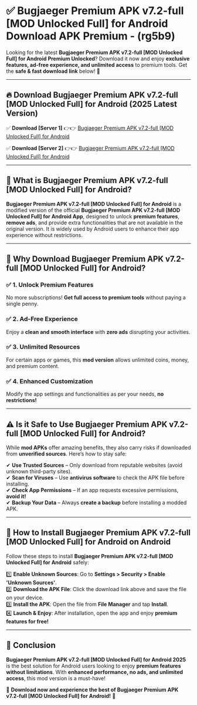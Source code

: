 
# ✅ Bugjaeger Premium APK v7.2-full [MOD Unlocked Full] for Android Download APK Premium -  (rg5b9) 

Looking for the latest **Bugjaeger Premium APK v7.2-full [MOD Unlocked Full] for Android Premium Unlocked**? Download it now and enjoy **exclusive features, ad-free experience, and unlimited access** to premium tools. Get the **safe & fast download link** below! 🚀

---

## 🔥 Download Bugjaeger Premium APK v7.2-full [MOD Unlocked Full] for Android (2025 Latest Version)

✅ **Download [Server 1]** 👉👉 [Bugjaeger Premium APK v7.2-full [MOD Unlocked Full] for Android ](https://apkcomod.com?title=Bugjaeger_Premium_APK_v7.2-full_[MOD_Unlocked_Full]_for_Android)  

✅ **Download [Server 2]** 👉👉 [Bugjaeger Premium APK v7.2-full [MOD Unlocked Full] for Android ](https://apkcomod.com?title=Bugjaeger_Premium_APK_v7.2-full_[MOD_Unlocked_Full]_for_Android)  


---

## 📌 What is Bugjaeger Premium APK v7.2-full [MOD Unlocked Full] for Android?

**Bugjaeger Premium APK v7.2-full [MOD Unlocked Full] for Android** is a modified version of the official **Bugjaeger Premium APK v7.2-full [MOD Unlocked Full] for Android App**, designed to unlock **premium features**, **remove ads**, and provide extra functionalities that are not available in the original version. It is widely used by Android users to enhance their app experience without restrictions.

---

## 🌟 Why Download Bugjaeger Premium APK v7.2-full [MOD Unlocked Full] for Android?

### ✅ 1. Unlock Premium Features
No more subscriptions! **Get full access to premium tools** without paying a single penny.

### ✅ 2. Ad-Free Experience
Enjoy a **clean and smooth interface** with **zero ads** disrupting your activities.

### ✅ 3. Unlimited Resources
For certain apps or games, this **mod version** allows unlimited coins, money, and premium content.

### ✅ 4. Enhanced Customization
Modify the app settings and functionalities as per your needs, **no restrictions!**

---

## ⚠️ Is it Safe to Use Bugjaeger Premium APK v7.2-full [MOD Unlocked Full] for Android?

While **mod APKs** offer amazing benefits, they also carry risks if downloaded from **unverified sources**. Here’s how to stay safe:

✔ **Use Trusted Sources** – Only download from reputable websites (avoid unknown third-party sites).  
✔ **Scan for Viruses** – Use **antivirus software** to check the APK file before installing.  
✔ **Check App Permissions** – If an app requests excessive permissions, **avoid it!**  
✔ **Backup Your Data** – Always **create a backup** before installing a modded APK.

---

## 📲 How to Install Bugjaeger Premium APK v7.2-full [MOD Unlocked Full] for Android on Android

Follow these steps to install **Bugjaeger Premium APK v7.2-full [MOD Unlocked Full] for Android** safely:

1️⃣ **Enable Unknown Sources**: Go to **Settings > Security > Enable 'Unknown Sources'**.  
2️⃣ **Download the APK File**: Click the download link above and save the file on your device.  
3️⃣ **Install the APK**: Open the file from **File Manager** and tap **Install**.  
4️⃣ **Launch & Enjoy**: After installation, open the app and enjoy **premium features for free!**

---

## 🚀 Conclusion

**Bugjaeger Premium APK v7.2-full [MOD Unlocked Full] for Android 2025** is the best solution for Android users looking to enjoy **premium features without limitations**. With **enhanced performance, no ads, and unlimited access**, this mod version is a must-have!

🔻 **Download now and experience the best of Bugjaeger Premium APK v7.2-full [MOD Unlocked Full] for Android!** 🔻

